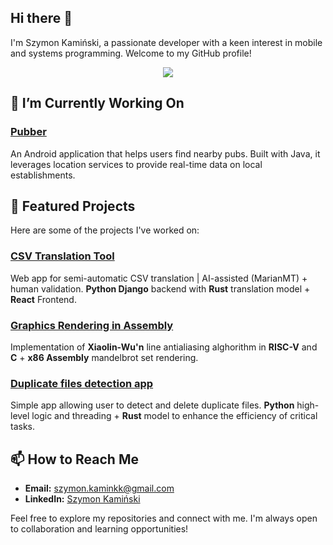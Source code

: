 ## Hi there 👋

I'm Szymon Kamiński, a passionate developer with a keen interest in mobile and systems programming. Welcome to my GitHub profile!

<p align="center">
  <a href="https://skillicons.dev">
    <img src="https://skillicons.dev/icons?i=c,cpp,java,py,js,html,css,react,androidstudio,firebase,gradle,haskell,rust" />
</a>

  
## 🔭 I’m Currently Working On
  ### [Pubber](https://github.com/OverMighties/pubber)
  
  An Android application that helps users find nearby pubs. Built with Java, it leverages location services to provide real-time data on local establishments.
## 📂 Featured Projects

Here are some of the projects I've worked on:

### [CSV Translation Tool](https://github.com/Kerciu/csv-translation-tool)

Web app for semi-automatic CSV translation | AI-assisted (MarianMT) + human validation. **Python Django** backend with **Rust** translation model + **React** Frontend.


### [Graphics Rendering in Assembly](https://github.com/RudyKarpus/Graphics-Rendering-in-Assembly)

Implementation of **Xiaolin-Wu'n** line antialiasing alghorithm in **RISC-V** and **C** + **x86 Assembly**  mandelbrot set rendering.


### [Duplicate files detection app](https://github.com/RudyKarpus/Duplicate-files-detection-app)

Simple app allowing user to detect and delete duplicate files. **Python** high-level logic and threading + **Rust** model to enhance the efficiency of critical tasks.

## 📫 How to Reach Me

- **Email:** [szymon.kaminkk@gmail.com](mailto:szymon.kaminkk@gmail.com)
- **LinkedIn:** [Szymon Kamiński](https://www.linkedin.com/in/szymon-kami%C5%84ski-575230344/)

Feel free to explore my repositories and connect with me. I'm always open to collaboration and learning opportunities!

